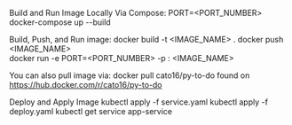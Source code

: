 Build and Run Image Locally Via Compose: 
PORT=<PORT_NUMBER> docker-compose up --build

Build, Push, and Run image: 
docker build -t <IMAGE_NAME> .
docker push <IMAGE_NAME>  
docker run -e PORT=<PORT_NUMBER> -p <PORT>:<PORT> <IMAGE_NAME>

You can also pull image via: 
docker pull cato16/py-to-do found on https://hub.docker.com/r/cato16/py-to-do

Deploy and Apply Image
kubectl apply -f service.yaml
kubectl apply -f deploy.yaml 
kubectl get service app-service 

